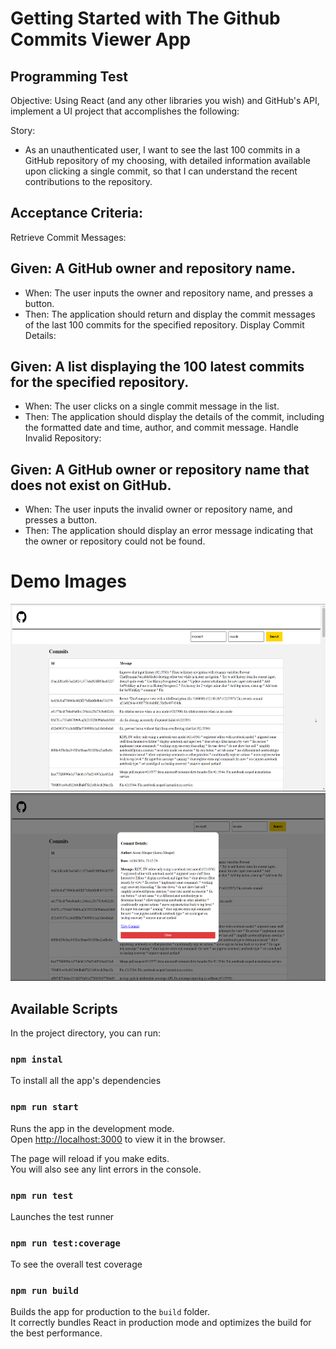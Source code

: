 # Getting Started with The Github Commits Viewer App

## Programming Test

Objective:
Using React (and any other libraries you wish) and GitHub's API, implement a UI project that accomplishes the following:

Story:

- As an unauthenticated user, I want to see the last 100 commits in a GitHub repository of my choosing, with detailed information available upon clicking a single commit, so that I can understand the recent contributions to the repository.

## Acceptance Criteria:

Retrieve Commit Messages:

## Given: A GitHub owner and repository name.

- When: The user inputs the owner and repository name, and presses a button.
- Then: The application should return and display the commit messages of the last 100 commits for the specified repository.
  Display Commit Details:

## Given: A list displaying the 100 latest commits for the specified repository.

- When: The user clicks on a single commit message in the list.
- Then: The application should display the details of the commit, including the formatted date and time, author, and commit message.
  Handle Invalid Repository:

## Given: A GitHub owner or repository name that does not exist on GitHub.

- When: The user inputs the invalid owner or repository name, and presses a button.
- Then: The application should display an error message indicating that the owner or repository could not be found.

# Demo Images

<img src="./demo/demo1.png" width="1000" height="300">

<img src="./demo/demo2.png" width="1000" height="300">

## Available Scripts

In the project directory, you can run:

### `npm instal`

To install all the app's dependencies

### `npm run start`

Runs the app in the development mode.\
Open [http://localhost:3000](http://localhost:3000) to view it in the browser.

The page will reload if you make edits.\
You will also see any lint errors in the console.

### `npm run test`

Launches the test runner

### `npm run test:coverage`

To see the overall test coverage

### `npm run build`

Builds the app for production to the `build` folder.\
It correctly bundles React in production mode and optimizes the build for the best performance.
